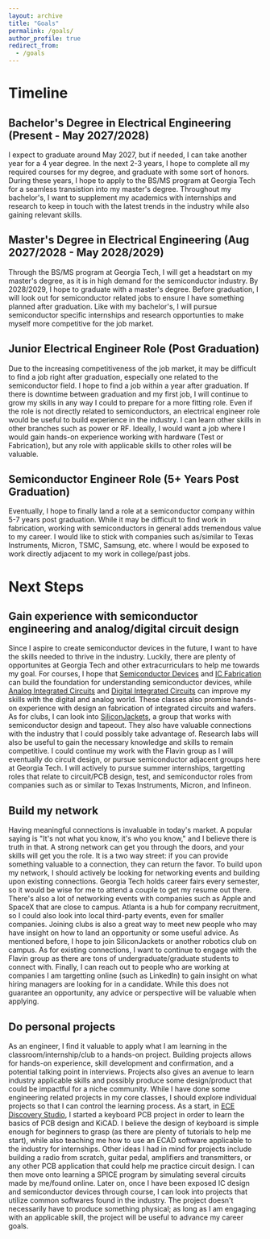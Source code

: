 ```yaml
---
layout: archive
title: "Goals"
permalink: /goals/
author_profile: true
redirect_from:
  - /goals
---
```

Timeline
====
Bachelor's Degree in Electrical Engineering (Present - May 2027/2028)
----
I expect to graduate around May 2027, but if needed, I can take another year for a 4 year degree. In the next 2-3 years, I hope to complete all my required courses for my degree, and graduate with some sort of honors. During these years, I hope to apply to the BS/MS program at Georgia Tech for a seamless transistion into my master's degree. Throughout my bachelor's, I want to supplement my academics with internships and research to keep in touch with the latest trends in the industry while also gaining relevant skills.

Master's Degree in Electrical Engineering (Aug 2027/2028 - May 2028/2029)
----
Through the BS/MS program at Georgia Tech, I will get a headstart on my master's degree, as it is in high demand for the semiconductor industry. By 2028/2029, I hope to graduate with a master's degree. Before graduation, I will look out for semiconductor related jobs to ensure I have something planned after graduation. Like with my bachelor's, I will pursue semiconductor specific internships and research opportunties to make myself more competitive for the job market. 

Junior Electrical Engineer Role (Post Graduation) 
----
Due to the increasing competitiveness of the job market, it may be difficult to find a job right after graduation, especially one related to the semiconductor field. I hope to find a job within a year after graduation. If there is downtime between graduation and my first job, I will continue to grow my skills in any way I could to prepare for a more fitting role. Even if the role is not directly related to semiconductors, an electrical engineer role would be useful to build experience in the industry. I can learn other skills in other branches such as power or RF. Ideally, I would want a job where I would gain hands-on experience working with hardware (Test or Fabrication), but any role with applicable skills to other roles will be valuable. 

Semiconductor Engineer Role (5+ Years Post Graduation)
----
Eventually, I hope to finally land a role at a semiconductor company within 5-7 years post graduation. While it may be difficult to find work in fabrication, working with semiconductors in general adds tremendous value to my career. I would like to stick with companies such as/similar to Texas Instruments, Micron, TSMC, Samsung, etc. where I would be exposed to work directly adjacent to my work in college/past jobs. 

Next Steps
====

Gain experience with semiconductor engineering and analog/digital circuit design
----
Since I aspire to create semiconductor devices in the future, I want to have the skills needed to thrive in the industry. Luckily, there are plenty of opportunites at Georgia Tech and other extracurriculars to help me towards my goal. For courses, I hope that [Semiconductor Devices](https://ece.gatech.edu/courses/ece3450) and [IC Fabrication](https://ece.gatech.edu/courses/ece4452) can build the foundation for understanding semiconductor devices, while [Analog Integrated Circuits](https://ece.gatech.edu/courses/ece4430) and [Digital Integrated Circuits](https://ece.gatech.edu/courses/ece4420) can improve my skills with the digital and analog world. These classes also promise hands-on experience with design an fabrication of integrated circuits and wafers. As for clubs, I can look into [SiliconJackets](https://siliconjackets.gt/), a group that works with semiconductor design and tapeout. They also have valuable connections with the industry that I could possibly take advantage of. Research labs will also be useful to gain the necessary knowledge and skills to remain competitive. I could continue my work with the Flavin group as I will eventually do circuit design, or pursue semiconductor adjacent groups here at Georgia Tech. I will actively to pursue summer internships, targetting roles that relate to circuit/PCB design, test, and semiconductor roles from companies such as or similar to Texas Instruments, Micron, and Infineon.

Build my network
----
Having meaningful connections is invaluable in today's market. A popular saying is "It's not what you know, it's who you know," and I believe there is truth in that. A strong network can get you through the doors, and your skills will get you the role. It is a two way street: if you can provide something valuable to a connection, they can return the favor. To build upon my network, I should actively be looking for networking events and building upon existing connections. Georgia Tech holds career fairs every semester, so it would be wise for me to attend a couple to get my resume out there. There's also a lot of networking events with companies such as Apple and SpaceX that are close to campus. Atlanta is a hub for company recruitment, so I could also look into local third-party events, even for smaller companies. Joining clubs is also a great way to meet new people who may have insight on how to land an opportunity or some useful advice. As mentioned before, I hope to join SiliconJackets or another robotics club on campus. As for existing connections, I want to continue to engage with the Flavin group as there are tons of undergraduate/graduate students to connect with. Finally, I can reach out to people who are working at companies I am targetting online (such as LinkedIn) to gain insight on what hiring managers are looking for in a candidate. While this does not guarantee an opportunity, any advice or perspective will be valuable when applying. 

Do personal projects
----
As an engineer, I find it valuable to apply what I am learning in the classroom/internship/club to a hands-on project. Building projects allows for hands-on experience, skill development and confirmation, and a potential talking point in interviews. Projects also gives an avenue to learn industry applicable skills and possibly produce some design/product that could be impactful for a niche community. While I have done some engineering related projects in my core classes, I should explore individual projects so that I can control the learning process. As a start, in [ECE Discovery Studio](https://oscar.gatech.edu/bprod/bwckctlg.p_disp_course_detail?cat_term_in=202408&subj_code_in=ECE&crse_numb_in=1100), I started a keyboard PCB project in order to learn the basics of PCB design and KiCAD. I believe the design of keyboard is simple enough for beginners to grasp (as there are plenty of tutorials to help me start), while also teaching me how to use an ECAD software applicable to the industry for internships. Other ideas I had in mind for projects include building a radio from scratch, guitar pedal, amplifiers and transmitters, or any other PCB application that could help me practice circuit design. I can then move onto learning a SPICE program by simulating several circuits made by me/found online. Later on, once I have been exposed IC design and semiconductor devices through course, I can look into projects that utilize common softwares found in the industry. The project doesn't necessarily have to produce something physical; as long as I am engaging with an applicable skill, the project will be useful to advance my career goals. 



